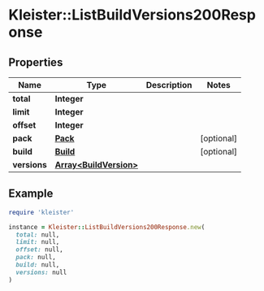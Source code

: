 # Kleister::ListBuildVersions200Response

## Properties

| Name | Type | Description | Notes |
| ---- | ---- | ----------- | ----- |
| **total** | **Integer** |  |  |
| **limit** | **Integer** |  |  |
| **offset** | **Integer** |  |  |
| **pack** | [**Pack**](Pack.md) |  | [optional] |
| **build** | [**Build**](Build.md) |  | [optional] |
| **versions** | [**Array&lt;BuildVersion&gt;**](BuildVersion.md) |  |  |

## Example

```ruby
require 'kleister'

instance = Kleister::ListBuildVersions200Response.new(
  total: null,
  limit: null,
  offset: null,
  pack: null,
  build: null,
  versions: null
)
```

